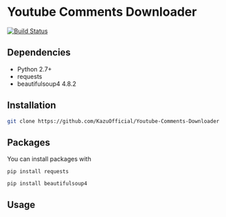# Youtube Comments Downloader

[![Build Status](https://travis-ci.com/KazuOfficial/Youtube-Comments-Downloader.svg?branch=master)](https://travis-ci.com/KazuOfficial/Youtube-Comments-Downloader)

## Dependencies

* Python 2.7+
* requests
* beautifulsoup4 4.8.2

## Installation

```bash
git clone https://github.com/KazuOfficial/Youtube-Comments-Downloader
```

## Packages

You can install packages with

    pip install requests

    pip install beautifulsoup4

## Usage
```

```